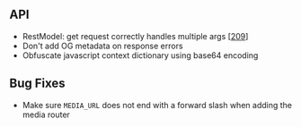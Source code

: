 ## API
* RestModel: get request correctly handles multiple args [[209](https://github.com/quantmind/lux/pull/209)]
* Don't add OG metadata on response errors
* Obfuscate javascript context dictionary using base64 encoding

## Bug Fixes
* Make sure ``MEDIA_URL`` does not end with a forward slash when adding the media router
